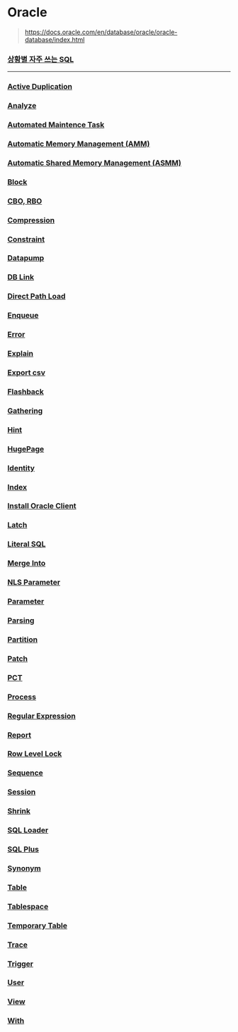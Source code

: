Oracle
===
>https://docs.oracle.com/en/database/oracle/oracle-database/index.html

### [상황별 자주 쓰는 SQL](./_favorite/README.md)

---

### [Active Duplication](./active-duplication/README.md)
### [Analyze](./analyze/README.md)
### [Automated Maintence Task](./automated-maintence-task/README.md)
### [Automatic Memory Management (AMM)](./automatic-memory-management/README.md)
### [Automatic Shared Memory Management (ASMM)](./automatic-shared-memory-management/README.md)
### [Block](./block/README.md)
### [CBO, RBO](./cbo-rbo/README.md)
### [Compression](./compression/README.md)
### [Constraint](./constraint/README.md)
### [Datapump](./datapump/README.md)
### [DB Link](./db-link/README.md)
### [Direct Path Load](./direct-path-load/README.md)
### [Enqueue](./enqueue/README.md)
### [Error](./error.md)
### [Explain](./explain/README.md)
### [Export csv](./export-csv/README.md)
### [Flashback](./flashback/README.md)
### [Gathering](./gathering/README.md)
### [Hint](./hint/README.md)
### [HugePage](./hugepage/README.md)
### [Identity](./identity/README.md)
### [Index](./index/README.md)
### [Install Oracle Client](./install-oracle-client/README.md)
### [Latch](./latch/README.md)
### [Literal SQL](./literal-sql/README.md)
### [Merge Into](./merge-into/README.md)
### [NLS Parameter](./nls-parameter/README.md)
### [Parameter](./parameter.md)
### [Parsing](./parsing/README.md)
### [Partition](./partition/README.md)
### [Patch](./patch/README.md)
### [PCT](./pct/README.md)
### [Process](./process/README.md)
### [Regular Expression](./regular-expression/README.md)
### [Report](./report/README.md)
### [Row Level Lock](./row-level-lock/README.md)
### [Sequence](./sequence/README.md)
### [Session](./session/README.md)
### [Shrink](./shrink/README.md)
### [SQL Loader](./sqlldr/README.md)
### [SQL Plus](./sqlplus/README.md)
### [Synonym](./synonym/README.md)
### [Table](./table/README.md)
### [Tablespace](./tablespace/README.md)
### [Temporary Table](./temporary-table/README.md)
### [Trace](./trace/README.md)
### [Trigger](./trigger/README.md)
### [User](./user/README.md)
### [View](./view/README.md)
### [With](./with/README.md)
